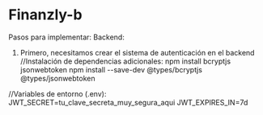# Finanzly-b

Pasos para implementar:
Backend:

1. Primero, necesitamos crear el sistema de autenticación en el backend
//Instalación de dependencias adicionales:
npm install bcryptjs jsonwebtoken
npm install --save-dev @types/bcryptjs @types/jsonwebtoken

//Variables de entorno (.env):
JWT_SECRET=tu_clave_secreta_muy_segura_aqui
JWT_EXPIRES_IN=7d